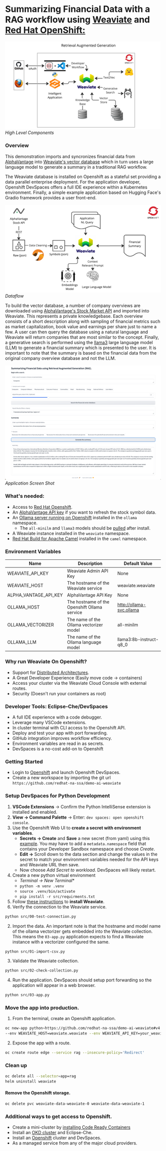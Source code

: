 # Summarizing Financial Data with a RAG workflow using [Weaviate](https://weaviate.io/) and [Red Hat OpenShift:](https://developers.redhat.com/developer-sandbox)

![rag-demo](images/retrieval-augmented-generation.jpg "retrieval augmented generative search")
*High Level Components*

### Overview
This demonstration imports and syncronizes financial data from [AlphaVantage](https://www.alphavantage.co)
into [Weaviate's vector database](https://weaviate.io) which in turn uses a large language model to generate a summary 
in a traditional RAG workflow.

The Weaviate database is installed on Openshift as a stateful set providing
a data parallel enterprise deployment. For the application developer, Openshift DevSpaces offers a full IDE experience
within a Kubernetes environment. Finally, a simple example application based on Hugging Face's Gradio framework provides a user front-end.

![dataflow](images/dataflow.jpg "Dataflow")
*Dataflow*

To build the vector database, a number of company overviews are downloaded using 
[AlphaVantage's Stock Market API](https://www.alphavantage.co/query?function=OVERVIEW&symbol=IBM&apikey=demo)
and imported into Weaviate. This represents a private knowledgebase. Each overview 
consists of a short description along with sampling of financial metrics such as market
capitalization, book value and earnings per share just to name a few. A user can then query 
the database using a natural language and Weaviate will return companies that are most 
similar to the concept. Finally, a generative search is performed using the
[llama3](https://github.com/meta-llama/llama3.git) large language model (LLM) to generate a 
financial summary which is presented to the user. It is important to note that the summary is 
based on the financial data from the original company overview database and not the LLM.  

![financial-rag](images/finance-rag.png "Financial summary using RAG")
*Application Screen Shot*

### What's needed:
- Access to [Red Hat Openshift](https://developers.redhat.com/developer-sandbox).
- An [AlphaVantage API key](https://www.alphavantage.co/support/#api-key) if you want to refresh the stock symbol data.
- An [Ollama server running on Openshift](https://github.com/williamcaban/ollama-ubi) installed 
in the `ollama` namespace.
  - The `all-minilm` and `llama3` models should be [pulled](https://github.com/ollama/ollama/blob/main/docs/api.md#pull-a-model) after install.
- A Weaviate instance installed in the `weaviate` namespace.
- [Red Hat Build for Apache Camel](https://github.com/joshdreagan/av-overview-sync.git) installed in 
the `camel` namespace.

### Environment Variables

Name | Description | Default Value
--- | --- | ---
WEAVIATE_API_KEY | Weaviate Admin API Key | None
WEAVIATE_HOST | The hostname of the Weaviate service | weaviate.weaviate
ALPHA_VANTAGE_API_KEY | AlphaVantage API Key | None
OLLAMA_HOST | The hostname of the Openshift Ollama service | http://ollama-svc.ollama
OLLAMA_VECTORIZER | The name of the Ollama vectorizer model | all-minilm
OLLAMA_LLM | The name of the Ollama language model | llama3:8b-instruct-q8_0

### Why run Weaviate On Openshift?
- Support for [Distributed Architectures](https://weaviate.io/developers/weaviate/concepts/replication-architecture).
- A Great Developer Experience (Easily move code -> containers)
- Access your cluster via the Weaviate Cloud Console with external routes.
- Security (Doesn't run your containers as root)

### Developer Tools: Eclipse-Che/DevSpaces
- A full IDE experience with a code debugger.
- Leverage many VSCode extensions.
- In cluster terminal with CLI access to the Openshift API.
- Deploy and test your app with port forwarding.
- GitHub integration improves workflow efficiency.
- Environment variables are read in as secrets.
- DevSpaces is a no-cost add-on to Openshift

### Getting Started
- Login to [Openshift](https://developers.redhat.com/developer-sandbox) and launch Openshift DevSpaces.
- Create a new workspace by importing the git url `https://github.com/redhat-na-ssa/demo-ai-weaviate`


### Setup DevSpaces for Python Development
1. **VSCode Extensions** -> Confirm the Python IntelliSense extension is installed and enabled.
1. **View -> Command Palette** -> Enter: `dev spaces: open openshift console`.
1. Use the Openshift Web UI to **create a secret with environment variables**.
   * **Secrets -> Create** and **Save** a new secret (from yaml) using this [example](che-env-vars.yaml). You may have to add a `metadata.namespace` field that contains your Developer Sandbox namespace and choose *Create*.
   * **Edit ->** Scroll down to the data section and change the values in the secret to match your environment variables needed for the API keys and Weaviate URL then save. 
   *  Now choose *Add Secret to workload*. DevSpaces will likely restart.
1. Create a new python virtual environment
      * *Terminal -> New Terminal**
      * `python -m venv .venv`
      * `source .venv/bin/activate`
      * `pip install -r src/requirments.txt`
1. Follow [these instructions](install-weaviate.md) to **install Weaviate**.
1. Verify the connection to the Weaviate service.
```bash
python src/00-test-connection.py
```
2. Import the data. An important note is that the hostname and model name of the
ollama vectorizer gets embedded into the Weaviate collection. This means the `03-app.py`
application expects to find a Weaviate instance with a vectorizer configured the
same.
```bash
python src/01-import-csv.py
```
3. Validate the Weaviate collection.
```bash
python src/02-check-collection.py
```
4. Run the application. DevSpaces should setup port forwarding so the application will appear in a web browser.
```bash
python src/03-app.py
```
### Move the app into production.
1. From the terminal, create an Openshift application.
```bash
oc new-app python~https://github.com/redhat-na-ssa/demo-ai-weaviate#v4 --context-dir=/src --name=rag \
--env WEAVIATE_HOST=weaviate.weaviate --env WEAVIATE_API_KEY=your_weaviate_admin-api-key --env OPENAI_API_KEY=your_openai_api_key
```
2. Expose the app with a route.
```bash
oc create route edge --service rag --insecure-policy='Redirect'
```

### Clean up
```bash
oc delete all --selector=app=rag
helm uninstall weaviate
```

#### Remove the Openshift storage.
```bash
oc delete pvc weaviate-data-weaviate-0 weaviate-data-weaviate-1
```

### Additional ways to get access to Openshift.
- Create a mini-cluster by [installing Code Ready Containers](https://www.okd.io/crc/)
- Install an [OKD cluster](https://www.okd.io/installation/) and Eclipse-Che.
- Install an [Openshift](https://www.redhat.com/en/technologies/cloud-computing/openshift) cluster and DevSpaces.
- As a managed service from any of the major cloud providers.

